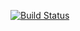 [![Build Status](https://travis-ci.org/lbraglia/lbsurv.svg)](https://travis-ci.org/lbraglia/lbsurv)
